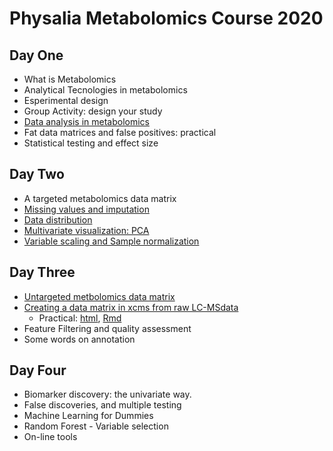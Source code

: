 # Physalia Metabolomics Course 2020

## Day One

* What is Metabolomics
* Analytical Tecnologies in metabolomics
* Esperimental design
* Group Activity: design your study
* [Data analysis in metabolomics](Day1/Metabolomics_data_matrix.html)
* Fat data matrices and false positives: practical
* Statistical testing and effect size

## Day Two

* A targeted metabolomics data matrix
* [Missing values and imputation](Day2/MissingValues.html)
* [Data distribution](Day2/Variable_distribution.html)
* [Multivariate visualization: PCA](Day2/PCA.html)
* [Variable scaling and Sample normalization](Day2/Scaling_and_normalization.html)


## Day Three

* [Untargeted metbolomics data matrix](Day3/Untargeted_metabolomics_DM.html)
* [Creating a data matrix in xcms from raw LC-MSdata](Day3/from_rawdata_to_DM.html)
  * Practical: [html](Day3/faahKO.html), [Rmd](Day3/faahKO.Rmd)
* Feature Filtering and quality assessment
* Some words on annotation

## Day Four

* Biomarker discovery: the univariate way.
* False discoveries, and multiple testing
* Machine Learning for Dummies
* Random Forest - Variable selection
* On-line tools 



